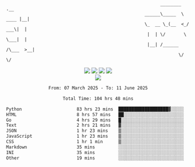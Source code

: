 ```
                                                           ________        .__ 
                                                     ______\_____  \  ____ |__|
                                                     \_  __ \_(__  <_/ ___\|  |
                                                      |  | \/       \  \___|  |
                                                      |__| /______  /\___  >__|
                                                                  \/     \/    
```

<div align="center">
  <img src="https://komarev.com/ghpvc/?username=r3ci&label=Profile%20views&color=000000&style=for-the-badge"/>
  <img src="https://img.shields.io/github/followers/R3CI?color=black&style=for-the-badge&logo=github&label=Follows"/>
  <img src="https://img.shields.io/github/stars/R3CI?color=black&style=for-the-badge&logo=github&label=Stars"/>
 
  <img src="https://github-widgetbox.vercel.app/api/profile?username=R3CI&data=followers,repositories,stars,commits&theme=rgb">
  <br>

  <img src="https://github-widgetbox.vercel.app/api/skills?languages=python,go,json&theme=rgb&includeNames=true">
  <br>
  
</p>

<!--START_SECTION:waka-->

```txt
From: 07 March 2025 - To: 11 June 2025

Total Time: 104 hrs 48 mins

Python                     83 hrs 23 mins  ███████████████████▓░░░░░   79.32 %
HTML                       8 hrs 57 mins   ██░░░░░░░░░░░░░░░░░░░░░░░   08.52 %
Go                         4 hrs 29 mins   █░░░░░░░░░░░░░░░░░░░░░░░░   04.28 %
Text                       2 hrs 21 mins   ▓░░░░░░░░░░░░░░░░░░░░░░░░   02.24 %
JSON                       1 hr 23 mins    ▒░░░░░░░░░░░░░░░░░░░░░░░░   01.33 %
JavaScript                 1 hr 23 mins    ▒░░░░░░░░░░░░░░░░░░░░░░░░   01.32 %
CSS                        1 hr 1 min      ▒░░░░░░░░░░░░░░░░░░░░░░░░   00.98 %
Markdown                   35 mins         ░░░░░░░░░░░░░░░░░░░░░░░░░   00.57 %
INI                        35 mins         ░░░░░░░░░░░░░░░░░░░░░░░░░   00.56 %
Other                      19 mins         ░░░░░░░░░░░░░░░░░░░░░░░░░   00.32 %
```

<!--END_SECTION:waka-->
